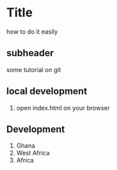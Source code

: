 # Title

how to do it easily

## subheader

some tutorial on git

## local development

1. open index.html on your browser

## Development

1. Ghana
2. West Africa
3. Africa
